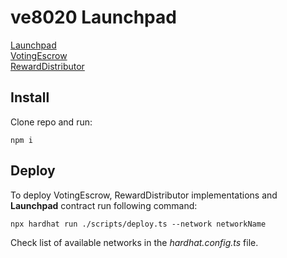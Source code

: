 # ve8020 Launchpad

[Launchpad](./docs/1_Launchpad.md)  
[VotingEscrow](./docs/2_VotingEscrow.md)  
[RewardDistributor](./docs/3_RewardDistributor.md)  


## Install
Clone repo and run:  

```
npm i
```


## Deploy
To deploy VotingEscrow, RewardDistributor implementations and **Launchpad** contract run following command:  
```
npx hardhat run ./scripts/deploy.ts --network networkName
```
Check list of available networks in the *hardhat.config.ts* file.